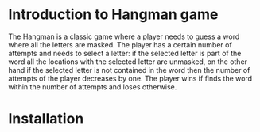 # Introduction to Hangman game

The Hangman is a classic game where a player needs to guess a word where all the letters are masked. The player has a certain number of attempts and needs to select a letter: if the selected letter is part of the word all the locations with the selected letter are unmasked, on the other hand if the selected letter is not contained in the word then the number of attempts of the player decreases by one. The player wins if finds the word within the number of attempts and loses otherwise.

# Installation

